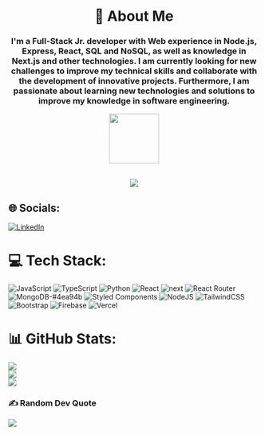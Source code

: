 <h1 align="center">💫 About Me</h1>

<h3 align="center">I'm a Full-Stack Jr. developer with Web experience in Node.js, Express, React, SQL and NoSQL, as well as knowledge in Next.js and other technologies. I am currently looking for new challenges to improve my technical skills and collaborate with the development of innovative projects. Furthermore, I am passionate about learning new technologies and solutions to improve my knowledge in software engineering.</h3>


<div id="header" align="center">
  <img src="https://media.giphy.com/media/M9gbBd9nbDrOTu1Mqx/giphy.gif" width="100"/>
</div>
<br/>
<div align="center">

   [![](https://visitcount.itsvg.in/api?id=Ziiron1&label=Profile%20Views&color=9&pretty=true)](https://visitcount.itsvg.in)

</div>

## 🌐 Socials:
[![LinkedIn](https://img.shields.io/badge/LinkedIn-%230077B5.svg?logo=linkedin&logoColor=white)](https://linkedin.com/in/guilhermeb4412) 

# 💻 Tech Stack:
 ![JavaScript](https://img.shields.io/badge/javascript-%23323330.svg?style=flat&logo=javascript&logoColor=%23F7DF1E) ![TypeScript](https://img.shields.io/badge/typescript-%23007ACC.svg?style=flat&logo=typescript&logoColor=white) ![Python](https://img.shields.io/badge/python-3670A0?style=flat&logo=python&logoColor=ffdd54) ![React](https://img.shields.io/badge/react-%2320232a.svg?style=flat&logo=react&logoColor=%2361DAFB) ![next](https://user-images.githubusercontent.com/106287961/223288333-ba3d102c-eaf7-4779-ba8a-117734ddad83.svg)
 ![React Router](https://img.shields.io/badge/React_Router-CA4245?style=flat&logo=react-router&logoColor=white) ![MongoDB-#4ea94b](https://user-images.githubusercontent.com/106287961/223288404-605072f5-7fed-4930-be44-8182fe098cfc.svg)
![Styled Components](https://img.shields.io/badge/styled--components-DB7093?style=flat&logo=styled-components&logoColor=white) ![NodeJS](https://img.shields.io/badge/node.js-6DA55F?style=flat&logo=node.js&logoColor=white) ![TailwindCSS](https://img.shields.io/badge/tailwindcss-%2338B2AC.svg?style=flat&logo=tailwind-css&logoColor=white) ![Bootstrap](https://img.shields.io/badge/bootstrap-%23563D7C.svg?style=flat&logo=bootstrap&logoColor=white) ![Firebase](https://img.shields.io/badge/firebase-%23039BE5.svg?style=flat&logo=firebase) ![Vercel](https://img.shields.io/badge/vercel-%23000000.svg?style=flat&logo=vercel&logoColor=white) 
# 📊 GitHub Stats:
![](https://github-readme-stats.vercel.app/api?username=Ziiron1&theme=onedark&hide_border=false&include_all_commits=true&count_private=true)<br/>
![](https://github-readme-streak-stats.herokuapp.com/?user=Ziiron1&theme=onedark&hide_border=false)<br/>
![](https://github-readme-stats.vercel.app/api/top-langs/?username=Ziiron1&theme=onedark&hide_border=false&include_all_commits=true&count_private=true&layout=compact)

### ✍️ Random Dev Quote
![](https://quotes-github-readme.vercel.app/api?type=horizontal&theme=radical) 
